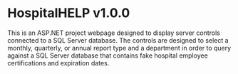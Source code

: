 # HospitalHELP v1.0.0

This is an ASP.NET project webpage designed to display server controls connected to a SQL Server database.
The controls are designed to select a monthly, quarterly, or annual report type and a department in order
to query against a SQL Server database that contains fake hospital employee certifications and expiration dates.
